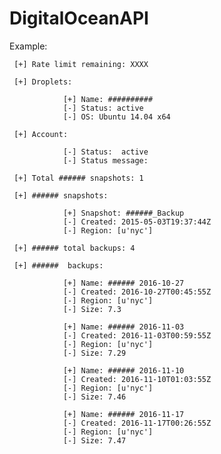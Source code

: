 # DigitalOceanAPI
 Example:
 
     [+] Rate limit remaining: XXXX 

     [+] Droplets:

				[+] Name: ##########
				[-] Status: active
				[-] OS: Ubuntu 14.04 x64 

     [+] Account:

				[-] Status:  active
				[-] Status message:   

     [+] Total ###### snapshots: 1 

     [+] ###### snapshots:
    
				[+] Snapshot: ######_Backup
				[-] Created: 2015-05-03T19:37:44Z
				[-] Region: [u'nyc'] 

     [+] ###### total backups: 4 

     [+] ######  backups:

				[+] Name: ###### 2016-10-27
				[-] Created: 2016-10-27T00:45:55Z
				[-] Region: [u'nyc']
				[-] Size: 7.3 

				[+] Name: ###### 2016-11-03
				[-] Created: 2016-11-03T00:59:55Z
				[-] Region: [u'nyc']
				[-] Size: 7.29 

				[+] Name: ###### 2016-11-10
				[-] Created: 2016-11-10T01:03:55Z
				[-] Region: [u'nyc']
				[-] Size: 7.46 

				[+] Name: ###### 2016-11-17
				[-] Created: 2016-11-17T00:26:55Z
				[-] Region: [u'nyc']
				[-] Size: 7.47 

